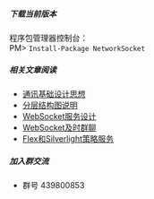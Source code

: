 ##### 下载当前版本
程序包管理器控制台：
<br>PM> `Install-Package NetworkSocket`

##### 相关文章阅读
* [通讯基础设计思想](http://www.cnblogs.com/kewei/p/4465632.html)
* [分层结构图说明](http://www.cnblogs.com/kewei/p/4998669.html)
* [WebSocket服务设计](http://www.cnblogs.com/kewei/p/4458022.html)
* [WebSocket及时群聊](http://www.cnblogs.com/kewei/p/5010995.html)
* [Flex和Silverlight策略服务](https://github.com/xljiulang/NetworkSocket/wiki/Flex%E5%92%8CSilverlight%E7%AD%96%E7%95%A5%E6%9C%8D%E5%8A%A1)

##### 加入群交流
* 群号 439800853
